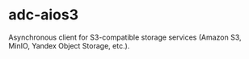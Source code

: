 # adc-aios3
Asynchronous client for S3-compatible storage services (Amazon S3, MinIO, Yandex Object Storage, etc.).

